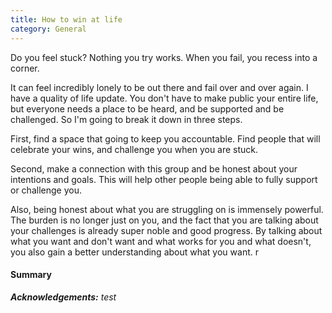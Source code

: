 ```yaml
---
title: How to win at life
category: General
---
```


Do you feel stuck? Nothing you try works. When you fail, you recess into a corner.

It can feel incredibly lonely to be out there and fail over and over again. I have a quality of life update. You don't have to make public your entire life, but everyone needs a place to be heard, and be supported and be challenged. So I'm going to break it down in three steps. 

First, find a space that going to keep you accountable. Find people that will celebrate your wins, and challenge you when you are stuck. 

Second, make a connection with this group and be honest about your intentions and goals. This will help other people being able to fully support or challenge you.

Also, being honest about what you are struggling on is immensely powerful. The burden is no longer just on you, and the fact that you are talking about your challenges is already super noble and good progress. By talking about what you want and don't want and what works for you and what doesn't, you also gain a better understanding about what you want.
r

<!-- more -->



#### Summary




_**Acknowledgements:** test_

